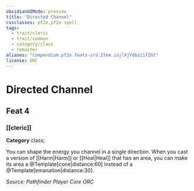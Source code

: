 ```yaml
---
obsidianUIMode: preview
title: "Directed Channel"
cssclasses: pf2e,pf2e-spell
tags:
  - trait/cleric
  - trait/common
  - category/class
  - remaster
aliases: "Compendium.pf2e.feats-srd.Item.iojlXjVdbzi1fZGt"
license: ORC
---
```

# Directed Channel
## Feat 4
### [[cleric]]

**Category** class; 




You can shape the energy you channel in a single direction. When you cast a version of [[Harm|Harm]] or [[Heal|Heal]] that has an area, you can make its area a @Template\[cone|distance:60\] instead of a @Template\[emanation|distance:30\].

*Source: Pathfinder Player Core*
*ORC*